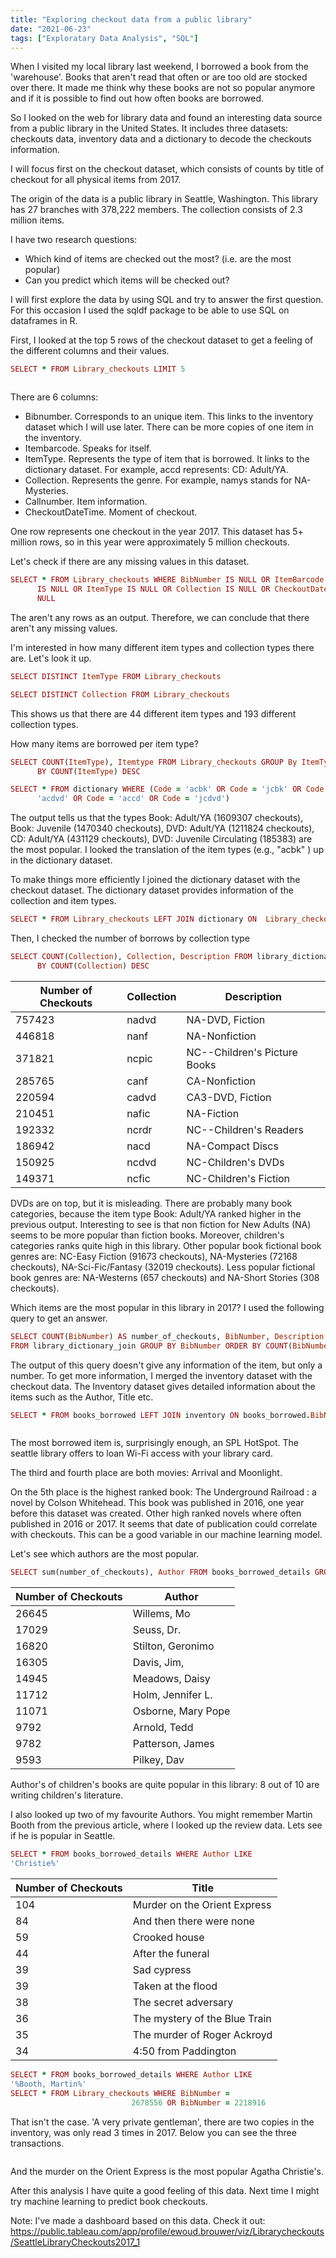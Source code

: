 ```yaml
---
title: "Exploring checkout data from a public library"
date: "2021-06-23"
tags: ["Exploratary Data Analysis", "SQL"]
---
```


When I visited my local library last weekend, I borrowed a book from the 'warehouse'. Books that aren't read that often or are too old are stocked over there. It made me think why these books are not so popular anymore and if it is possible to find out how often books are borrowed.

So I looked on the web for library data and found an interesting data source
from a public library in the United States. It includes three datasets: checkouts
data, inventory data and a dictionary to decode the checkouts information.

I will focus first on the checkout dataset, which consists of counts by title of checkout for all physical items from 2017.

The origin of the data is a public library in Seattle, Washington. This library has 27 branches with 378,222 members. The collection consists of 2.3 million items.

I have two research questions:
- Which kind of items are checked out the most? (i.e. are the most popular)
- Can you predict which items will be checked out?

I will first explore the data by using SQL and try to answer the first question. For this occasion I used the sqldf package to be able to use SQL on dataframes in R.

First, I looked at the top 5 rows of the checkout dataset to get a feeling of the different columns and their values.

```ruby
SELECT * FROM Library_checkouts LIMIT 5
```
<img src="{{ site.url {{ site.baseurl }}/images/top5rows_checkouts.png" alt = "">

There are 6 columns:
- Bibnumber. Corresponds to an unique item. This links to the inventory dataset which I will use later. There can be more copies of one item in the inventory.
- Itembarcode. Speaks for itself.
- ItemType. Represents the type of item that is borrowed. It links to the dictionary dataset. For example, accd represents: CD: Adult/YA.
- Collection. Represents the genre. For example, namys stands for NA-Mysteries.
- Callnumber. Item information.
- CheckoutDateTime. Moment of checkout.

One row represents one checkout in the year 2017. This dataset has
5+ million rows, so in this year were approximately 5 million checkouts.

Let's check if there are any missing values in this dataset.
```ruby
SELECT * FROM Library_checkouts WHERE BibNumber IS NULL OR ItemBarcode
      IS NULL OR ItemType IS NULL OR Collection IS NULL OR CheckoutDateTime IS
      NULL
```
The aren't any rows as an output. Therefore, we can conclude that there aren't
any missing values.

I'm interested in how many different item types and collection types there are.
Let's look it up.

```ruby
SELECT DISTINCT ItemType FROM Library_checkouts
```
```ruby
SELECT DISTINCT Collection FROM Library_checkouts
```
This shows us that there are 44 different item types and 193 different collection types.

How many items are borrowed per item type?

```ruby
SELECT COUNT(ItemType), Itemtype FROM Library_checkouts GROUP By ItemType ORDER
      BY COUNT(ItemType) DESC
```
```ruby
SELECT * FROM dictionary WHERE (Code = 'acbk' OR Code = 'jcbk' OR Code =
      'acdvd' OR Code = 'accd' OR Code = 'jcdvd')
```

The output tells us that the types Book: Adult/YA (1609307 checkouts), Book: Juvenile (1470340 checkouts), DVD: Adult/YA	(1211824 checkouts), CD: Adult/YA (431129 checkouts), DVD: Juvenile Circulating (185383) are the most popular. I looked the translation of the item types (e.g., "acbk" ) up in the dictionary dataset.

To make things more efficiently I joined the dictionary dataset with the checkout dataset. The dictionary dataset provides information of the collection and item types.

```ruby
SELECT * FROM Library_checkouts LEFT JOIN dictionary ON  Library_checkouts.Collection = dictionary.Code
```

Then, I checked the number of borrows by collection type

```ruby
SELECT COUNT(Collection), Collection, Description FROM library_dictionary_join GROUP By Collection ORDER
      BY COUNT(Collection) DESC
```

| Number of Checkouts | Collection | Description                  |
|---------------------|------------|------------------------------|
| 757423              | nadvd      | NA-DVD, Fiction              |
| 446818              | nanf       | NA-Nonfiction                |
| 371821              | ncpic      | NC--Children's Picture Books |
| 285765              | canf       | CA-Nonfiction                |
| 220594              | cadvd      | CA3-DVD, Fiction             |
| 210451              | nafic      | NA-Fiction                   |
| 192332              | ncrdr      | NC--Children's Readers       |
| 186942              | nacd       | NA-Compact Discs             |
| 150925              | ncdvd      | NC-Children's DVDs           |
| 149371              | ncfic      | NC-Children's Fiction        |

DVDs are on top, but it is misleading. There are probably many book categories, because the item type Book: Adult/YA ranked higher in the previous output. Interesting to see is that non fiction for New Adults (NA) seems to be more popular than fiction books. Moreover, children's categories ranks quite high in this library. Other popular book fictional book genres are: NC-Easy Fiction (91673 checkouts), NA-Mysteries (72168 checkouts), NA-Sci-Fic/Fantasy (32019 checkouts). Less popular fictional book genres are: NA-Westerns (657 checkouts) and NA-Short Stories (308 checkouts).

Which items are the most popular in this library in 2017? I used the following query to get an answer.

```ruby
SELECT COUNT(BibNumber) AS number_of_checkouts, BibNumber, Description
FROM library_dictionary_join GROUP BY BibNumber ORDER BY COUNT(BibNumber) DESC
```

The output of this query doesn't give any information of the item, but only a number. To get more information, I merged the inventory dataset with the checkout data. The Inventory dataset gives detailed information about the items such as the Author, Title etc.

```ruby
SELECT * FROM books_borrowed LEFT JOIN inventory ON books_borrowed.BibNumber = inventory.BibNum
```
<img src="{{ site.url {{ site.baseurl }}/images/popular_items_library.png" alt = "">

The most borrowed item is, surprisingly enough, an SPL HotSpot. The seattle library offers to loan Wi-Fi access with your library card.

The third and fourth place are both movies: Arrival and Moonlight.

On the 5th place is the highest ranked book: The Underground Railroad : a novel by Colson Whitehead. This book was published in 2016, one year before this dataset was created. Other high ranked novels where often published in 2016 or 2017. It seems that date of publication could correlate with checkouts. This can
be a good variable in our machine learning model.

Let's see which authors are the most popular.

```ruby
SELECT sum(number_of_checkouts), Author FROM books_borrowed_details GROUP BY Author ORDER BY sum(number_of_checkouts) DESC
```

| Number of Checkouts | Author             |
|---------------------|--------------------|
| 26645               | Willems, Mo        |
| 17029               | Seuss, Dr.         |
| 16820               | Stilton, Geronimo  |
| 16305               | Davis, Jim,        |
| 14945               | Meadows, Daisy     |
| 11712               | Holm, Jennifer L.  |
| 11071               | Osborne, Mary Pope |
| 9792                | Arnold, Tedd       |
| 9782                | Patterson, James   |
| 9593                | Pilkey, Dav        |

Author's of children's books are quite popular in this library: 8 out of 10 are writing children's literature.

I also looked up two of my favourite Authors. You might remember Martin Booth from the previous article, where I looked up the review data. Lets see if he is popular in Seattle.

```ruby
SELECT * FROM books_borrowed_details WHERE Author LIKE
'Christie%'
```

| Number of Checkouts | Title                         |
|---------------------|-------------------------------|
| 104                 | Murder on the Orient Express  |
| 84                  | And then there were none      |
| 59                  | Crooked house                 |
| 44                  | After the funeral             |
| 39                  | Sad cypress                   |
| 39                  | Taken at the flood            |
| 38                  | The secret adversary          |
| 36                  | The mystery of the Blue Train |
| 35                  | The murder of Roger Ackroyd   |
| 34                  | 4:50 from Paddington          |

```ruby
SELECT * FROM books_borrowed_details WHERE Author LIKE
'%Booth, Martin%'
SELECT * FROM Library_checkouts WHERE BibNumber =
                           2678556 OR BibNumber = 2218916
```
That isn't the case. 'A very private gentleman', there are two copies in the inventory, was only read 3 times in 2017. Below you can see the three
transactions.

<img src="{{ site.url {{ site.baseurl }}/images/transactions_avpg.png" alt = "">

And the murder on the Orient Express is the most popular Agatha Christie's.

After this analysis I have quite a good feeling of this data. Next time I might try machine learning to predict book checkouts.

Note: I've made a dashboard based on this data. Check it out: https://public.tableau.com/app/profile/ewoud.brouwer/viz/Librarycheckouts/SeattleLibraryCheckouts2017_1
